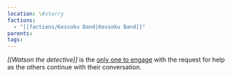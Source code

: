 ```yaml
---
location: \#starry
factions:
  - "[[factions/Kessoku Band|Kessoku Band]]"
parents: 
tags:
---
```

*[[Watson the detective]]* is the [only one to engage](https://discord.com/channels/1093664259273130084/1093664259273130087/1131579557338681364) with the request for help as the others continue with their conversation.
